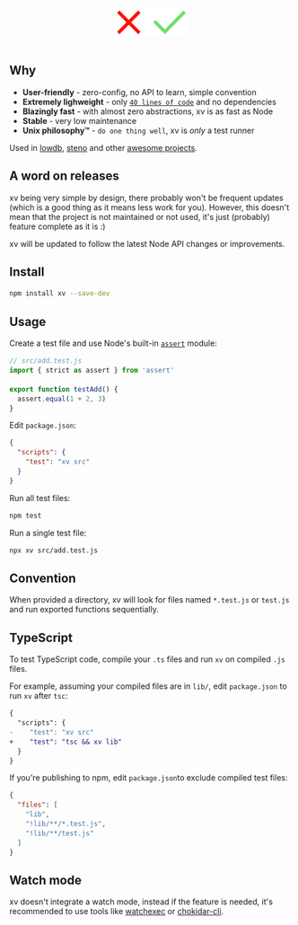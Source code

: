 <p align="center">
  <br>
  <img src="xv.svg" alt="xv" height=50>
  <br>
  <br>
</p>

## Why

- __User-friendly__ - zero-config, no API to learn, simple convention
- __Extremely lighweight__ - only [`40 lines of code`](https://github.com/typicode/xv/blob/main/src/bin.ts) and no dependencies
- __Blazingly fast__ - with almost zero abstractions, xv is as fast as Node
- __Stable__ - very low maintenance
- __Unix philosophy™__ - `do one thing well`, xv is _only_ a test runner

Used in [lowdb](https://github.com/typicode/lowdb), [steno](https://github.com/typicode/steno) and other [awesome projects](https://github.com/typicode/xv/network/dependents).

## A word on releases

xv being very simple by design, there probably won't be frequent updates (which is a good thing as it means less work for you). However, this doesn't mean  that the project is not maintained or not used, it's just (probably) feature complete as it is :)

xv will be updated to follow the latest Node API changes or improvements.

## Install

```sh
npm install xv --save-dev
```

## Usage

Create a test file and use Node's built-in [`assert`](https://nodejs.org/api/assert.html) module:

```js
// src/add.test.js
import { strict as assert } from 'assert'

export function testAdd() {
  assert.equal(1 + 2, 3)
}
```

Edit `package.json`:

```json
{
  "scripts": {
    "test": "xv src"
  }
}
```

Run all test files:

```sh
npm test
```

Run a single test file:

```sh
npx xv src/add.test.js 
```

## Convention

When provided a directory, xv will look for files named `*.test.js` or `test.js` and run exported functions sequentially.

## TypeScript

To test TypeScript code, compile your `.ts` files and run `xv` on compiled `.js` files. 

For example, assuming your compiled files are in `lib/`, edit `package.json` to run `xv` after `tsc`:

```diff
{
  "scripts": {
-    "test": "xv src"
+    "test": "tsc && xv lib"
  }
}
```

If you're publishing to npm, edit `package.json`to exclude compiled test files:

```json
{
  "files": [
    "lib",
    "!lib/**/*.test.js",
    "!lib/**/test.js"
  ]
}
```

## Watch mode

xv doesn't integrate a watch mode, instead if the feature is needed, it's recommended to use tools like [watchexec](https://github.com/watchexec/watchexec) or [chokidar-cli](https://github.com/open-cli-tools/chokidar-cli).
